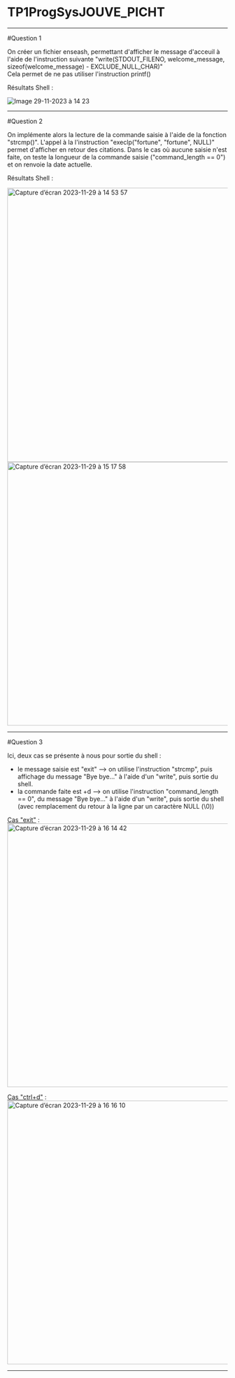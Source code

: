 # TP1ProgSysJOUVE_PICHT

---

#Question 1 

On créer un fichier enseash, permettant d'afficher le message d'acceuil à l'aide de l'instruction suivante "write(STDOUT_FILENO, welcome_message, sizeof(welcome_message) - EXCLUDE_NULL_CHAR)"  
Cela permet de ne pas utiliser l'instruction printf()  

Résultats Shell : 

![Image 29-11-2023 à 14 23](https://github.com/theopicht/TP1ProgSysJOUVE_PICHT/assets/151057454/d149a436-349a-4f75-9dd9-7bcb7e833c4b)  

---

#Question 2

On implémente alors la lecture de la commande saisie à l'aide de la fonction "strcmp()". L'appel à la l'instruction "execlp("fortune", "fortune", NULL)" permet d'afficher en retour des citations. Dans le cas où aucune saisie n'est faite, on teste la longueur de la commande saisie ("command_length == 0") et on renvoie la date actuelle.  

Résultats Shell : 

<img width="627" alt="Capture d’écran 2023-11-29 à 14 53 57" src="https://github.com/theopicht/TP1ProgSysJOUVE_PICHT/assets/151057454/0abc77cb-3bb3-427e-81fc-c6412740bb30">  

<img width="603" alt="Capture d’écran 2023-11-29 à 15 17 58" src="https://github.com/theopicht/TP1ProgSysJOUVE_PICHT/assets/151057454/e2331611-c48f-4f6d-9857-67ed31779b7d">  

---

#Question 3  

Ici, deux cas se présente à nous pour sortie du shell :  
- le message saisie est "exit" --> on utilise l'instruction "strcmp", puis affichage du message "Bye bye..." à l'aide d'un "write", puis sortie du shell.  
- la commande faite est <ctrl>+d --> on utilise l'instruction "command_length == 0", du message "Bye bye..." à l'aide d'un "write", puis sortie du shell (avec remplacement du retour à la ligne par un caractère NULL (\0))  

<ins>Cas "exit"</ins> :
<img width="603" alt="Capture d’écran 2023-11-29 à 16 14 42" src="https://github.com/theopicht/TP1ProgSysJOUVE_PICHT/assets/151057454/57371a03-91b0-44e8-be78-2788d493fce8">

<ins>Cas "ctrl+d"</ins> :
<img width="603" alt="Capture d’écran 2023-11-29 à 16 16 10" src="https://github.com/theopicht/TP1ProgSysJOUVE_PICHT/assets/151057454/d99f57d2-b8eb-4460-b986-62a365f7e2e3">  

---

